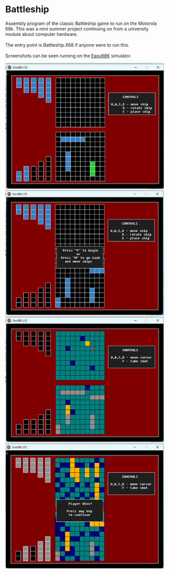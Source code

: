 # Battleship


Assembly program of the classic Battleship game to run on the Motorola 68k. This was a mini summer project continuing on from a university module about computer hardware.
</br>
</br>
The entry point is Battleship.X68 if anyone were to run this.
</br>
</br>
Screenshots can be seen running on the <a href="http://www.easy68k.com/">Easy68K</a> simulator.


<div>
  
  <img src="https://github.com/Ms1Dev/68K_Battleship/blob/main/Screenshot%202024-04-27%20152725.png" alt="Placing ships" width="500"/>
  <img src="https://github.com/Ms1Dev/68K_Battleship/blob/main/Screenshot%202024-04-27%20152745.png" alt="Start game dialog" width="500"/>
  <img src="https://github.com/Ms1Dev/68K_Battleship/blob/main/Screenshot%202024-04-27%20152827.png" alt="Playing game" width="500"/>
  <img src="https://github.com/Ms1Dev/68K_Battleship/blob/main/Screenshot%202024-04-27%20152946.png" alt="Game won" width="500"/>
</div>
